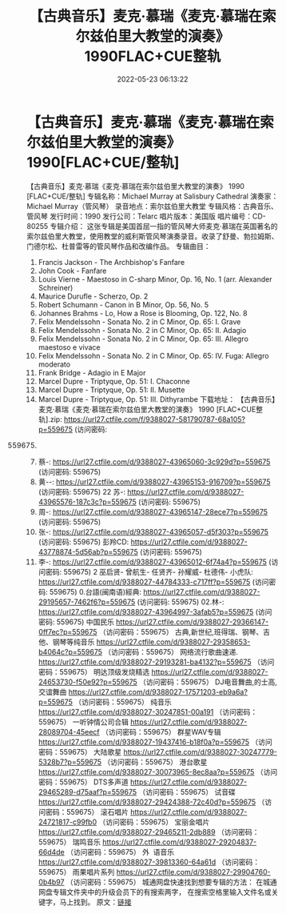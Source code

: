 ﻿---
title: 【古典音乐】麦克·慕瑞《麦克·慕瑞在索尔兹伯里大教堂的演奏》1990FLAC+CUE整轨
date: 2022-05-23 06:13:22
categories: 古典音乐、新世纪、纯音雅乐
tags: 纯音雅乐
---
# 【古典音乐】麦克·慕瑞《麦克·慕瑞在索尔兹伯里大教堂的演奏》1990[FLAC+CUE/整轨]

【古典音乐】麦克·慕瑞《麦克·慕瑞在索尔兹伯里大教堂的演奏》
1990 [FLAC+CUE/整轨]
专辑名称：Michael Murray at
Salisbury Cathedral
演奏家：Michael
Murray（管风琴）
录音地点：索尔兹伯里大教堂
专辑风格：古典音乐、管风琴
发行时间：1990
发行公司：Telarc
唱片版本：美国版
唱片编号：CD-80255
专辑介绍：
这张专辑是美国首屈一指的管风琴大师麦克·慕瑞在英国著名的索尔兹伯里大教堂，使用教堂的威利斯管风琴演奏录音。收录了舒曼、勃拉姆斯、门德尔松、杜普雷等的管风琴作品和改编作品。
专辑曲目：
01. Francis Jackson - The
Archbishop's Fanfare
02. John Cook -
Fanfare
03. Louis Vierne - Maestoso in
C-sharp Minor, Op. 16, No. 1 (arr. Alexander
Schreiner)
04. Maurice Durufle - Scherzo,
Op. 2
05. Robert Schumann - Canon in
B Minor, Op. 56, No. 5
06. Johannes Brahms - Lo, How a
Rose is Blooming, Op. 122, No. 8
07. Felix Mendelssohn - Sonata
No. 2 in C Minor, Op. 65: I. Grave
08. Felix Mendelssohn - Sonata
No. 2 in C Minor, Op. 65: II. Adagio
09. Felix Mendelssohn - Sonata
No. 2 in C Minor, Op. 65: III. Allegro maestoso e
vivace
10. Felix Mendelssohn - Sonata
No. 2 in C Minor, Op. 65: IV. Fuga: Allegro moderato
11. Frank Bridge - Adagio in E
Major
12. Marcel Dupre - Triptyque,
Op. 51: I. Chaconne
13. Marcel Dupre - Triptyque,
Op. 51: II. Musette
14. Marcel Dupre - Triptyque,
Op. 51: III. Dithyrambe
下载地址：
【古典音乐】麦克·慕瑞《麦克·慕瑞在索尔兹伯里大教堂的演奏》 1990
[FLAC+CUE整轨].zip:
https://url27.ctfile.com/f/9388027-581790787-68a105?p=559675 (访问密码:
559675)
07. 蔡-: https://url27.ctfile.com/d/9388027-43965060-3c929d?p=559675
(访问密码: 559675)
15. 黄--: https://url27.ctfile.com/d/9388027-43965153-916709?p=559675
(访问密码: 559675)
22 苏-: https://url27.ctfile.com/d/9388027-43965576-187c3c?p=559675
(访问密码: 559675)
13. 周-: https://url27.ctfile.com/d/9388027-43965147-28ece7?p=559675
(访问密码: 559675)
03. 张-: https://url27.ctfile.com/d/9388027-43965057-d5f303?p=559675
(访问密码: 559675)
彭羚CD: https://url27.ctfile.com/d/9388027-43778874-5d56ab?p=559675
(访问密码: 559675)
05. 李-: https://url27.ctfile.com/d/9388027-43965012-6f74a4?p=559675
(访问密码: 559675)
2 巫启贤- 曾航生- 任贤齐- 孙耀威- 杜德伟- 小虎队: https://url27.ctfile.com/d/9388027-44784333-c717ff?p=559675
(访问密码: 559675)
0.台語(闽南语)經典: https://url27.ctfile.com/d/9388027-29195657-7462f6?p=559675
(访问密码: 559675)
02.林-: https://url27.ctfile.com/d/9388027-43964997-3afab5?p=559675
(访问密码: 559675)
中国民乐
https://url27.ctfile.com/d/9388027-29366147-0ff7ec?p=559675
（访问密码：559675）
古典,新世纪,班得瑞、钢琴、吉他、钢琴等纯音乐
https://url27.ctfile.com/d/9388027-29358653-b4064c?p=559675
（访问密码：559675）
网络流行歌曲速递.
https://url27.ctfile.com/d/9388027-29193281-ba4132?p=559675
（访问密码：559675）
明达顶级发烧精选
https://url27.ctfile.com/d/9388027-24653730-f50e92?p=559675
（访问密码：559675）
DJ电音舞曲,的士高, 交谊舞曲
https://url27.ctfile.com/d/9388027-17571203-eb9a6a?p=559675
（访问密码：559675）
纯音乐
https://url27.ctfile.com/d/9388027-30247851-00a191
（访问密码：559675）
一听钟情公司合辑
https://url27.ctfile.com/d/9388027-28089704-45eecf
（访问密码：559675）
群星WAV专辑
https://url27.ctfile.com/d/9388027-19437416-b18f0a?p=559675
（访问密码：559675）
大陆歌星
https://url27.ctfile.com/d/9388027-30247779-5328b7?p=559675
（访问密码：559675）
港台歌星
https://url27.ctfile.com/d/9388027-30073965-8ec8aa?p=559675
（访问密码：559675）
DTS多声道
https://url27.ctfile.com/d/9388027-29465289-d75aaf?p=559675
（访问密码：559675）
试音碟
https://url27.ctfile.com/d/9388027-29424388-72c40d?p=559675
（访问密码：559675）
滚石唱片
https://url27.ctfile.com/d/9388027-24721817-c99fb0
（访问密码：559675）
宝丽金唱片
https://url27.ctfile.com/d/9388027-29465211-2db889
（访问密码：559675）
瑞鸣音乐
https://url27.ctfile.com/d/9388027-29204837-66d4de
（访问密码：559675）
外  语音乐
https://url27.ctfile.com/d/9388027-39813360-64a61d
（访问密码：559675）
雨果唱片系列
https://url27.ctfile.com/d/9388027-29904760-0b4b97
（访问密码：559675）
城通网盘快速找到想要专辑的方法：
在城通网盘专辑文件夹中的升级会员下的有搜索两字，
在搜索空格里输入文件名或关键字，马上找到。
原文：[链接](https://blog.sina.com.cn/s/blog_1647c7e7601030xdj.html)